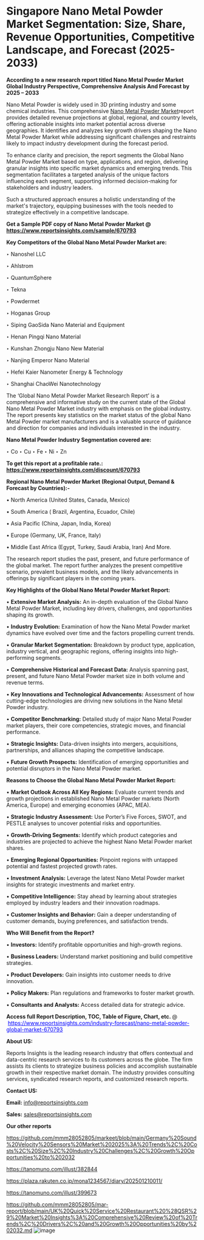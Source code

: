 # Singapore Nano Metal Powder Market Segmentation: Size, Share, Revenue Opportunities, Competitive Landscape, and Forecast (2025-2033)

<strong>According to a new research report titled Nano Metal Powder Market Global Industry Perspective, Comprehensive Analysis And Forecast by 2025 – 2033</strong>

Nano Metal Powder is widely used in 3D printing industry and some chemical industries. This comprehensive <a href=https://www.reportsinsights.com/sample/670793>Nano Metal Powder Market</a>report provides detailed revenue projections at global, regional, and country levels, offering actionable insights into market potential across diverse geographies. It identifies and analyzes key growth drivers shaping the Nano Metal Powder Market while addressing significant challenges and restraints likely to impact industry development during the forecast period.

To enhance clarity and precision, the report segments the Global Nano Metal Powder Market based on type, applications, and region, delivering granular insights into specific market dynamics and emerging trends. This segmentation facilitates a targeted analysis of the unique factors influencing each segment, supporting informed decision-making for stakeholders and industry leaders.

Such a structured approach ensures a holistic understanding of the market's trajectory, equipping businesses with the tools needed to strategize effectively in a competitive landscape.

<strong>Get a Sample PDF copy of Nano Metal Powder Market </strong><strong>@<a href=https://www.reportsinsights.com/sample/670793 style=color:#0000ff;> https://www.reportsinsights.com/sample/670793</a></strong></font>

<strong>Key Competitors of the Global Nano Metal Powder Market are:</strong>

‣ Nanoshel LLC

‣ Ahlstrom

‣ QuantumSphere

‣ Tekna

‣ Powdermet

‣ Hoganas Group

‣ Siping GaoSida Nano Material and Equipment

‣ Henan Pingqi Nano Material

‣ Kunshan Zhongju Nano New Material

‣ Nanjing Emperor Nano Material

‣ Hefei Kaier Nanometer Energy & Technology

‣ Shanghai ChaoWei Nanotechnology

The ‘Global Nano Metal Powder Market Research Report’ is a comprehensive and informative study on the current state of the Global Nano Metal Powder Market industry with emphasis on the global industry. The report presents key statistics on the market status of the global Nano Metal Powder market manufacturers and is a valuable source of guidance and direction for companies and individuals interested in the industry.

<strong>Nano Metal Powder Industry Segmentation covered are:</strong>

‣ Co
‣ Cu
‣ Fe
‣ Ni
‣ Zn

<strong>To get this report at a profitable rate.: <a href=https://www.reportsinsights.com/discount/670793 style=color:#0000ff;>https://www.reportsinsights.com/discount/670793</a></strong></font>

<strong>Regional Nano Metal Powder Market (Regional Output, Demand &amp; Forecast by Countries):-</strong>

• North America (United States, Canada, Mexico)

• South America ( Brazil, Argentina, Ecuador, Chile)

• Asia Pacific (China, Japan, India, Korea)

• Europe (Germany, UK, France, Italy)

• Middle East Africa (Egypt, Turkey, Saudi Arabia, Iran) And More.

The research report studies the past, present, and future performance of the global market. The report further analyzes the present competitive scenario, prevalent business models, and the likely advancements in offerings by significant players in the coming years.

<strong>Key Highlights of the Global Nano Metal Powder Market Report:</strong>

• <strong>Extensive Market Analysis:</strong> An in-depth evaluation of the Global Nano Metal Powder Market, including key drivers, challenges, and opportunities shaping its growth.

• <strong>Industry Evolution:</strong> Examination of how the Nano Metal Powder market dynamics have evolved over time and the factors propelling current trends.

• <strong>Granular Market Segmentation:</strong> Breakdown by product type, application, industry vertical, and geographic regions, offering insights into high-performing segments.

• <strong>Comprehensive Historical and Forecast Data:</strong> Analysis spanning past, present, and future Nano Metal Powder market size in both volume and revenue terms.

• <strong>Key Innovations and Technological Advancements:</strong> Assessment of how cutting-edge technologies are driving new solutions in the Nano Metal Powder industry.

• <strong>Competitor Benchmarking:</strong> Detailed study of major Nano Metal Powder market players, their core competencies, strategic moves, and financial performance.

• <strong>Strategic Insights:</strong> Data-driven insights into mergers, acquisitions, partnerships, and alliances shaping the competitive landscape.

• <strong>Future Growth Prospects:</strong> Identification of emerging opportunities and potential disruptors in the Nano Metal Powder market.

<strong>Reasons to Choose the Global Nano Metal Powder Market Report:</strong>

• <strong>Market Outlook Across All Key Regions:</strong> Evaluate current trends and growth projections in established Nano Metal Powder markets (North America, Europe) and emerging economies (APAC, MEA).

• <strong>Strategic Industry Assessment:</strong> Use Porter’s Five Forces, SWOT, and PESTLE analyses to uncover potential risks and opportunities.

• <strong>Growth-Driving Segments:</strong> Identify which product categories and industries are projected to achieve the highest Nano Metal Powder market shares.

• <strong>Emerging Regional Opportunities:</strong> Pinpoint regions with untapped potential and fastest projected growth rates.

• <strong>Investment Analysis:</strong> Leverage the latest Nano Metal Powder market insights for strategic investments and market entry.

• <strong>Competitive Intelligence:</strong> Stay ahead by learning about strategies employed by industry leaders and their innovation roadmaps.

• <strong>Customer Insights and Behavior:</strong> Gain a deeper understanding of customer demands, buying preferences, and satisfaction trends.

<strong>Who Will Benefit from the Report?</strong>

• <strong>Investors:</strong> Identify profitable opportunities and high-growth regions.

• <strong>Business Leaders:</strong> Understand market positioning and build competitive strategies.

• <strong>Product Developers:</strong> Gain insights into customer needs to drive innovation.

• <strong>Policy Makers:</strong> Plan regulations and frameworks to foster market growth.

• <strong>Consultants and Analysts:</strong> Access detailed data for strategic advice.
</ul>
<strong>Access full Report Description, TOC, Table of Figure, Chart, etc. </strong>@  <a href=https://www.reportsinsights.com/industry-forecast/nano-metal-powder-global-market-670793 style=color:#0000ff;>https://www.reportsinsights.com/industry-forecast/nano-metal-powder-global-market-670793</a></font>

<strong><strong>About US</strong>:</strong>

Reports Insights is the leading research industry that offers contextual and data-centric research services to its customers across the globe. The firm assists its clients to strategize business policies and accomplish sustainable growth in their respective market domain. The industry provides consulting services, syndicated research reports, and customized research reports.

<strong>Contact US:</strong>

<p class=""""><b>Email:</b> <a href=mailto:info@reportsinsights.com>info@reportsinsights.com</a></p>
<p class=""""><b>Sales:</b> <a href=mailto:sales@reportsinsights.com>sales@reportsinsights.com</a></p>

<strong>Our other reports</strong>

<a href=https://github.com/mmm28052805/markeet/blob/main/Germany%20Sound%20Velocity%20Sensors%20Market%202025%3A%20Trends%2C%20Costs%2C%20Size%2C%20Industry%20Challenges%2C%20Growth%20Opportunities%20to%202032>https://github.com/mmm28052805/markeet/blob/main/Germany%20Sound%20Velocity%20Sensors%20Market%202025%3A%20Trends%2C%20Costs%2C%20Size%2C%20Industry%20Challenges%2C%20Growth%20Opportunities%20to%202032</a>

<a href=https://tanomuno.com/illust/382844>https://tanomuno.com/illust/382844</a>

<a href=https://plaza.rakuten.co.jp/mona1234567/diary/202501210011/>https://plaza.rakuten.co.jp/mona1234567/diary/202501210011/</a>

<a href=https://tanomuno.com/illust/399673>https://tanomuno.com/illust/399673</a>

<a href=https://github.com/mmm28052805/mar-report/blob/main/UK%20Quick%20Service%20Restaurant%20%28QSR%29%20Market%20Insights%3A%20Comprehensive%20Review%20of%20Trends%2C%20Drivers%2C%20and%20Growth%20Opportunities%20by%202032.md>https://github.com/mmm28052805/mar-report/blob/main/UK%20Quick%20Service%20Restaurant%20%28QSR%29%20Market%20Insights%3A%20Comprehensive%20Review%20of%20Trends%2C%20Drivers%2C%20and%20Growth%20Opportunities%20by%202032.md</a>
![image](https://github.com/user-attachments/assets/b5a86a48-1b19-4fe1-a862-352b63570213)
